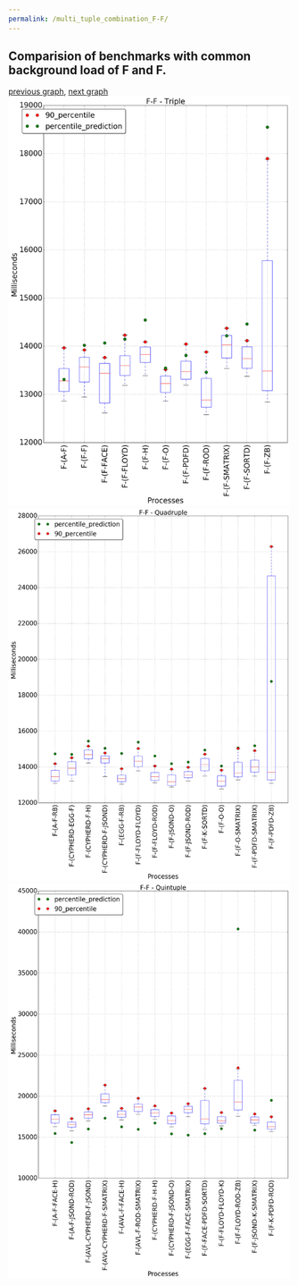 ```yaml
---
permalink: /multi_tuple_combination_F-F/
---
```



## Comparision of benchmarks with common background load of F and F.

[previous graph](../multi_tuple_combination_F-FLOYD/), [next graph](../multi_tuple_combination_F-H/)
![graph figure](./images/triple/F/F-F_box.png)![graph figure](./images/quadruple/F/F-F_box.png)![graph figure](./images/quintuple/F/F-F_box.png)